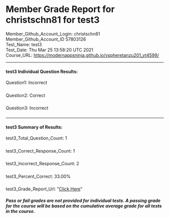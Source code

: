 # Member Grade Report for christschn81 for test3  
   
Member_Github_Account_Login: christschn81  
Member_Github_Account_ID 57803126  
Test_Name: test3  
Test_Date: Thu Mar 25 13:58:20 UTC 2021  
Course_URL: https://modernappsninja.github.io/vspheretanzu201_vt4599/  
   
---  
#### test3 Individual Question Results:  
Question1: Incorrect  
#####  
Question2: Correct  
#####  
Question3: Incorrect  
#####  
---  
#### test3 Summary of Results:  
test3_Total_Question_Count: 1  
#####  
test3_Correct_Response_Count: 1  
#####  
test3_Incorrect_Response_Count: 2  
#####  
test3_Percent_Correct: 33.00%  
#####  
test3_Grade_Report_Url: "[Click Here](https://github.com/modernappsninjas/christschn81/blob/main/static/userdata/courses/vspheretanzu201_vt4599/grade_report.pr33.test3.md)"
##### Pass or fail grades are not provided for individual tests. A passing grade for the course will be based on the cumulative average grade for all tests in the course.  
